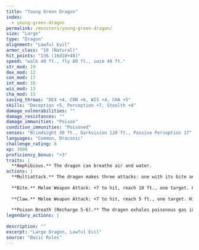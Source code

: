```yaml
---
title: "Young Green Dragon"
index:
  - young-green-dragon
permalink: /monsters/young-green-dragon/
size: "Large"
type: "Dragon"
alignment: "Lawful Evil"
armor_class: "18 (Natural)"
hit_points: "136 (16d10+48)"
speed: "walk 40 ft., fly 80 ft., swim 40 ft."
str_mod: 19
dex_mod: 12
con_mod: 17
int_mod: 16
wis_mod: 13
cha_mod: 15
saving_throws: "DEX +4, CON +6, WIS +4, CHA +5"
skills: "Deception +5, Perception +7, Stealth +4"
damage_vulnerabilities: ""
damage_resistances: ""
damage_immunities: "Poison"
condition_immunities: "Poisoned"
senses: "Blindsight 30 ft., Darkvision 120 ft., Passive Perception 17"
languages: "Common, Draconic"
challenge_rating: 8
xp: 3900
proficiency_bonus: "+3"
traits: |
  **Amphibious.** The dragon can breathe air and water.
actions: |
  **Multiattack.** The dragon makes three attacks: one with its bite and two with its claws.
  
  **Bite.** Melee Weapon Attack: +7 to hit, reach 10 ft., one target. Hit: 15 (2d10 + 4) piercing damage plus 7 (2d6) poison damage.
  
  **Claw.** Melee Weapon Attack: +7 to hit, reach 5 ft., one target. Hit: 11 (2d6 + 4) slashing damage.
  
  **Poison Breath (Recharge 5-6).** The dragon exhales poisonous gas in a 30-foot cone. Each creature in that area must make a DC 14 Constitution saving throw, taking 42 (12d6) poison damage on a failed save, or half as much damage on a successful one.  
legendary_actions: |
  
description: ""
excerpt: "Large Dragon, Lawful Evil"
source: "Basic Rules"
---
```

